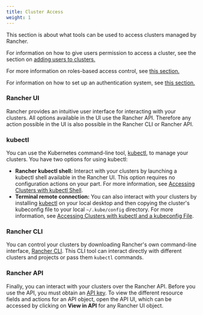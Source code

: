 ```yaml
---
title: Cluster Access
weight: 1
---
```


This section is about what tools can be used to access clusters managed by Rancher.

For information on how to give users permission to access a cluster, see the section on [adding users to clusters.](./cluster-admin/cluster-access/cluster-members.md)

For more information on roles-based access control, see [this section.](./admin-settings/rbac.md)

For information on how to set up an authentication system, see [this section.](./admin-settings/authentication.md)


### Rancher UI

Rancher provides an intuitive user interface for interacting with your clusters. All options available in the UI use the Rancher API. Therefore any action possible in the UI is also possible in the Rancher CLI or Rancher API.

### kubectl

You can use the Kubernetes command-line tool, [kubectl](https://kubernetes.io/docs/reference/kubectl/overview.md), to manage   your clusters. You have two options for using kubectl:

- **Rancher kubectl shell:** Interact with your clusters by launching a kubectl shell available in the Rancher UI. This option requires no configuration actions on your part. For more information, see [Accessing Clusters with kubectl Shell](./k8s-in-rancher/kubectl.md).
- **Terminal remote connection:** You can also interact with your clusters by installing [kubectl](https://kubernetes.io/docs/tasks/tools/install-kubectl.md) on your local desktop and then copying the cluster's kubeconfig file to your local `~/.kube/config` directory. For more information, see [Accessing Clusters with kubectl and a kubeconfig File](./kubectl.md).

### Rancher CLI

You can control your clusters by downloading Rancher's own command-line interface, [Rancher CLI](./cli.md). This CLI tool can interact directly with different clusters and projects or pass them `kubectl` commands.

### Rancher API

Finally, you can interact with your clusters over the Rancher API. Before you use the API, you must obtain an [API key](./user-settings/api-keys.md). To view the different resource fields and actions for an API object, open the API UI, which can be accessed by clicking on **View in API** for any Rancher UI object.